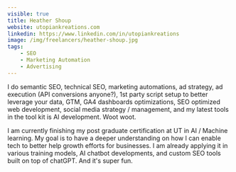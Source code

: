 ```yaml
---
visible: true
title: Heather Shoup
website: utopiankreations.com
linkedin: https://www.linkedin.com/in/utopiankreations
image: /img/freelancers/heather-shoup.jpg
tags: 
    - SEO
    - Marketing Automation
    - Advertising
---
```


I do semantic SEO, technical SEO, marketing automations, ad strategy, ad execution (API conversions anyone?), 1st party script setup to better leverage your data, GTM, GA4 dashboards optimizations, SEO optimized web development, social media strategy / management, and my latest tools in the tool kit is AI development. Woot woot.

I am currently finishing my post graduate certification at UT in AI / Machine learning. My goal is to have a deeper understanding on how I can enable tech to better help growth efforts for businesses. I am already applying it in various training models, AI chatbot developments, and custom SEO tools built on top of chatGPT. And it's super fun.